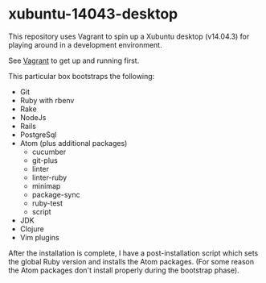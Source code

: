 # xubuntu-14043-desktop

This repository uses Vagrant to spin up a Xubuntu desktop (v14.04.3) for playing around in a development environment.

See [Vagrant](https://www.vagrantup.com/docs/getting-started/) to get up and running first.

This particular box bootstraps the following:

+ Git
+ Ruby with rbenv
+ Rake
+ NodeJs
+ Rails
+ PostgreSql
+ Atom (plus additional packages)
  - cucumber
  - git-plus
  - linter
  - linter-ruby
  - minimap
  - package-sync
  - ruby-test
  - script
+ JDK
+ Clojure
+ Vim plugins

After the installation is complete, I have a post-installation script which sets the global Ruby version and installs the Atom packages.
(For some reason the Atom packages don't install properly during the bootstrap phase).
